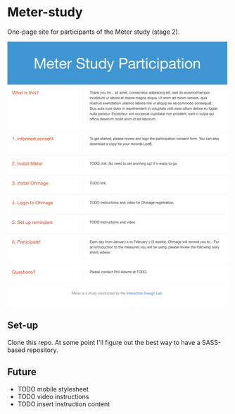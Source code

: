 Meter-study
===========

One-page site for participants of the Meter study (stage 2).

![Meter study website screenshot](./meterstudydev-full.png)

Set-up
------

Clone this repo. At some point I'll figure out the best way to have a
SASS-based repository.

Future
------

- TODO mobile stylesheet
- TODO video instructions
- TODO insert instruction content
